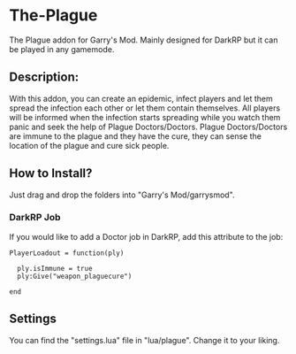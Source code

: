 # The-Plague
The Plague addon for Garry's Mod. Mainly designed for DarkRP but it can be played in any gamemode.

## Description:
With this addon, you can create an epidemic, infect players and let them spread the infection each other or let them contain themselves. All players will be informed when the infection starts spreading while you watch them panic and seek the help of Plague Doctors/Doctors.
Plague Doctors/Doctors are immune to the plague and they have the cure, they can sense the location of the plague and cure sick people.

## How to Install?
Just drag and drop the folders into "Garry's Mod/garrysmod".
### DarkRP Job
If you would like to add a Doctor job in DarkRP, add this attribute to the job:
```
PlayerLoadout = function(ply)

  ply.isImmune = true
  ply:Give("weapon_plaguecure")
  
end
```
## Settings
You can find the "settings.lua" file in "lua/plague". Change it to your liking.

